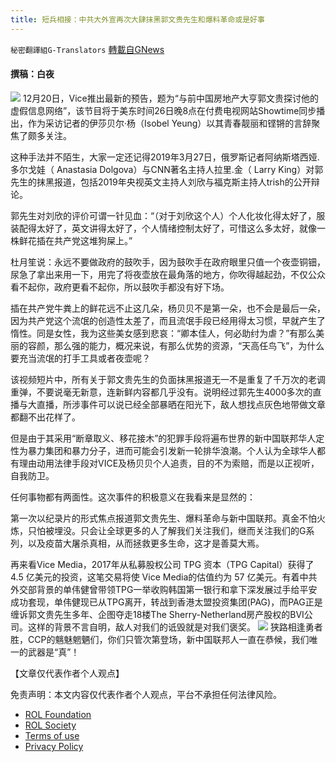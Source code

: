 ```yaml
---
title: 短兵相接：中共大外宣再次大肆抹黑郭文贵先生和爆料革命或是好事
---
```

`秘密翻譯組G-Translators` [轉載自GNews](https://gnews.org/zh-hans/1782028/)

#### 撰稿：白夜
![](https://assets.gnews.org/wp-content/uploads/2021/12/16402241871.png)
12月20日，Vice推出最新的预告，题为“与前中国房地产大亨郭文贵探讨他的虚假信息网络”，该节目将于美东时间26日晚8点在付费电视网站Showtime同步播出，作为采访记者的伊莎贝尔·杨（Isobel Yeung）以其青春靓丽和铿锵的言辞聚焦了颇多关注。

这种手法并不陌生，大家一定还记得2019年3月27日，俄罗斯记者阿纳斯塔西娅.多尔戈娃（ Anastasia Dolgova）与CNN著名主持人拉里.金（ Larry King）对郭先生的抹黑报道，包括2019年央视英文主持人刘欣与福克斯主持人trish的公开辩论。

郭先生对刘欣的评价可谓一针见血：“（对于刘欣这个人）个人化妆化得太好了，服装配得太好了，英文讲得太好了，个人情绪控制太好了，可惜这么多太好，就像一株鲜花插在共产党这堆狗屎上。”

杜月笙说：永远不要做政府的鼓吹手，因为鼓吹手在政府眼里只值一个夜壶铜钿，尿急了拿出来用一下，用完了将夜壶放在最角落的地方，你吹得越起劲，不仅公众看不起你，政府更看不起你，所以鼓吹手都没有好下场。

插在共产党牛粪上的鲜花远不止这几朵，杨贝贝不是第一朵，也不会是最后一朵，因为共产党这个流氓的创造性太差了，而且流氓手段已经用得太习惯，早就产生了惰性。同是女性，我为这些美女感到悲哀：“卿本佳人，何必助纣为虐？”有那么美丽的容颜，那么强的能力，概况来说，有那么优势的资源，“天高任鸟飞”，为什么要充当流氓的打手工具或者夜壶呢？

该视频短片中，所有关于郭文贵先生的负面抹黑报道无一不是重复了千万次的老调重弹，不要说毫无新意，连新鲜内容都几乎没有。说明经过郭先生4000多次的直播与大直播，所涉事件可以说已经全部暴晒在阳光下，敌人想找点灰色地带做文章都翻不出花样了。

但是由于其采用“断章取义、移花接木”的犯罪手段将遍布世界的新中国联邦华人定性为暴力集团和暴力分子，进而可能会引发新一轮排华浪潮。个人认为全球华人都有理由动用法律手段对VICE及杨贝贝个人追责，目的不为索赔，而是以正视听，自我防卫。

任何事物都有两面性。这次事件的积极意义在我看来是显然的：

第一次以纪录片的形式焦点报道郭文贵先生、爆料革命与新中国联邦。真金不怕火炼，只怕被埋没。只会让全球更多的人了解我们关注我们，继而关注我们的G系列，以及疫苗大屠杀真相，从而拯救更多生命，这才是善莫大焉。

再来看Vice Media，2017年从私募股权公司 TPG 资本（TPG Capital）获得了 4.5 亿美元的投资，这笔交易将使 Vice Media的估值约为 57 亿美元。有着中共外交部背景的单伟健曾带领TPG一举收购韩国第一银行和拿下深发展过手给平安成功套现，单伟健现已从TPG离开，转战到香港太盟投资集团(PAG)，而PAG正是缠诉郭文贵先生多年、企图夺走18楼The Sherry-Netherland房产股权的BVI公司。这样的背景不言自明，敌人对我们的诋毁就是对我们褒奖。
![](https://assets.gnews.org/wp-content/uploads/2021/12/16402241181.png)
狭路相逢勇者胜，CCP的魑魅魍魉们，你们只管次第登场，新中国联邦人一直在恭候，我们唯一的武器是“真”！

【文章仅代表作者个人观点】

 

免责声明：本文内容仅代表作者个人观点，平台不承担任何法律风险。

- [ROL Foundation](https://rolfoundation.org/)
- [ROL Society](https://rolsociety.org/)
- [Terms of use](https://gnews.org/terms-of-use-3/)
- [Privacy Policy](https://gnews.org/privacy-policy/)

